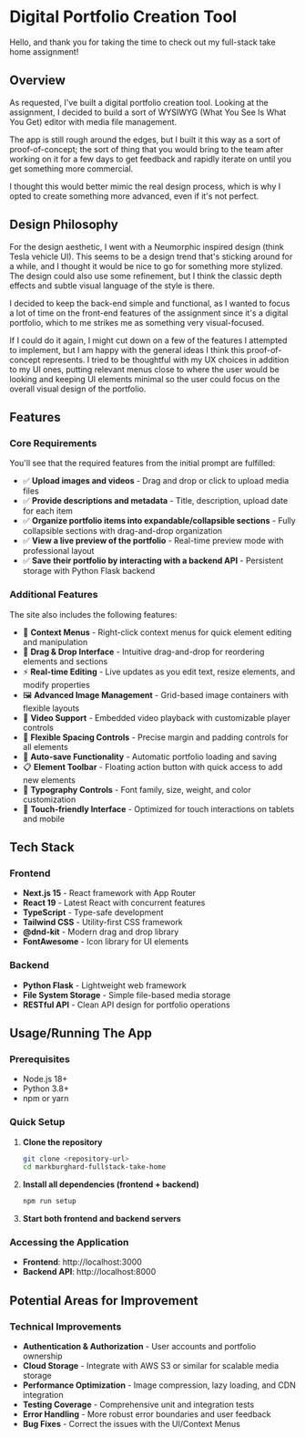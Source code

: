 # Digital Portfolio Creation Tool

Hello, and thank you for taking the time to check out my full-stack take home assignment!

## Overview

As requested, I've built a digital portfolio creation tool. Looking at the assignment, I decided to build a sort of WYSIWYG (What You See Is What You Get) editor with media file management.

The app is still rough around the edges, but I built it this way as a sort of proof-of-concept; the sort of thing that you would bring to the team after working on it for a few days to get feedback and rapidly iterate on until you get something more commercial.

I thought this would better mimic the real design process, which is why I opted to create something more advanced, even if it's not perfect.

## Design Philosophy

For the design aesthetic, I went with a Neumorphic inspired design (think Tesla vehicle UI). This seems to be a design trend that's sticking around for a while, and I thought it would be nice to go for something more stylized. The design could also use some refinement, but I think the classic depth effects and subtle visual language of the style is there.

I decided to keep the back-end simple and functional, as I wanted to focus a lot of time on the front-end features of the assignment since it's a digital portfolio, which to me strikes me as something very visual-focused.

If I could do it again, I might cut down on a few of the features I attempted to implement, but I am happy with the general ideas I think this proof-of-concept represents. I tried to be thoughtful with my UX choices in addition to my UI ones, putting relevant menus close to where the user would be looking and keeping UI elements minimal so the user could focus on the overall visual design of the portfolio.

## Features

### Core Requirements

You'll see that the required features from the initial prompt are fulfilled:

- ✅ **Upload images and videos** - Drag and drop or click to upload media files
- ✅ **Provide descriptions and metadata** - Title, description, upload date for each item
- ✅ **Organize portfolio items into expandable/collapsible sections** - Fully collapsible sections with drag-and-drop organization
- ✅ **View a live preview of the portfolio** - Real-time preview mode with professional layout
- ✅ **Save their portfolio by interacting with a backend API** - Persistent storage with Python Flask backend

### Additional Features

The site also includes the following features:

- 🔧 **Context Menus** - Right-click context menus for quick element editing and manipulation
- 🎯 **Drag & Drop Interface** - Intuitive drag-and-drop for reordering elements and sections
- ⚡ **Real-time Editing** - Live updates as you edit text, resize elements, and modify properties
- 🖼️ **Advanced Image Management** - Grid-based image containers with flexible layouts
- 🎥 **Video Support** - Embedded video playback with customizable player controls
- 📐 **Flexible Spacing Controls** - Precise margin and padding controls for all elements
- 🔄 **Auto-save Functionality** - Automatic portfolio loading and saving
- 📋 **Element Toolbar** - Floating action button with quick access to add new elements
- 🎨 **Typography Controls** - Font family, size, weight, and color customization
- 📱 **Touch-friendly Interface** - Optimized for touch interactions on tablets and mobile

## Tech Stack

### Frontend

- **Next.js 15** - React framework with App Router
- **React 19** - Latest React with concurrent features
- **TypeScript** - Type-safe development
- **Tailwind CSS** - Utility-first CSS framework
- **@dnd-kit** - Modern drag and drop library
- **FontAwesome** - Icon library for UI elements

### Backend

- **Python Flask** - Lightweight web framework
- **File System Storage** - Simple file-based media storage
- **RESTful API** - Clean API design for portfolio operations

## Usage/Running The App

### Prerequisites

- Node.js 18+
- Python 3.8+
- npm or yarn

### Quick Setup

1. **Clone the repository**

   ```bash
   git clone <repository-url>
   cd markburghard-fullstack-take-home
   ```

2. **Install all dependencies (frontend + backend)**

   ```bash
   npm run setup
   ```

3. **Start both frontend and backend servers**

### Accessing the Application

- **Frontend**: http://localhost:3000
- **Backend API**: http://localhost:8000

## Potential Areas for Improvement

### Technical Improvements

- **Authentication & Authorization** - User accounts and portfolio ownership
- **Cloud Storage** - Integrate with AWS S3 or similar for scalable media storage
- **Performance Optimization** - Image compression, lazy loading, and CDN integration
- **Testing Coverage** - Comprehensive unit and integration tests
- **Error Handling** - More robust error boundaries and user feedback
- **Bug Fixes** - Correct the issues with the UI/Context Menus
